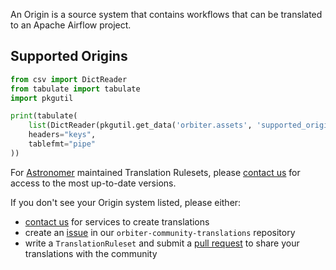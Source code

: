 An Origin is a source system that contains workflows that can be translated to an Apache Airflow project.

## Supported Origins

```python exec="on"
from csv import DictReader
from tabulate import tabulate
import pkgutil

print(tabulate(
    list(DictReader(pkgutil.get_data('orbiter.assets', 'supported_origins.csv').decode().splitlines())),
    headers="keys",
    tablefmt="pipe"
))
```

For [Astronomer](https://www.astronomer.io) maintained Translation Rulesets,
please [contact us](https://www.astronomer.io/contact/) for access to the most up-to-date versions.

If you don't see your Origin system listed, please either:

- [contact us](https://www.astronomer.io/contact/) for services to create translations
- create an [issue](https://github.com/astronomer/orbiter-community-translations/issues/new/) in our `orbiter-community-translations` repository
- write a `TranslationRuleset` and submit a [pull request](https://github.com/astronomer/orbiter-community-translations/pulls/) to share your translations with the community
